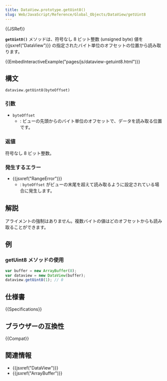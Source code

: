 ```yaml
---
title: DataView.prototype.getUint8()
slug: Web/JavaScript/Reference/Global_Objects/DataView/getUint8
---
```


{{JSRef}}

**`getUint8()`** メソッドは、符号なし 8 ビット整数 (unsigned byte) 値を {{jsxref("DataView")}} の指定されたバイト単位のオフセットの位置から読み取ります。

{{EmbedInteractiveExample("pages/js/dataview-getuint8.html")}}

## 構文

```
dataview.getUint8(byteOffset)
```

### 引数

- `byteOffset`
  - : ビューの先頭からのバイト単位のオフセットで、データを読み取る位置です。

### 返値

符号なし 8 ビット整数。

### 発生するエラー

- {{jsxref("RangeError")}}
  - : `byteOffset` がビューの末尾を超えて読み取るように設定されている場合に発生します。

## 解説

アライメントの強制はありません。複数バイトの値はどのオフセットからも読み取ることができます。

## 例

### getUint8 メソッドの使用

```js
var buffer = new ArrayBuffer(8);
var dataview = new DataView(buffer);
dataview.getUint8(1); // 0
```

## 仕様書

{{Specifications}}

## ブラウザーの互換性

{{Compat}}

## 関連情報

- {{jsxref("DataView")}}
- {{jsxref("ArrayBuffer")}}

